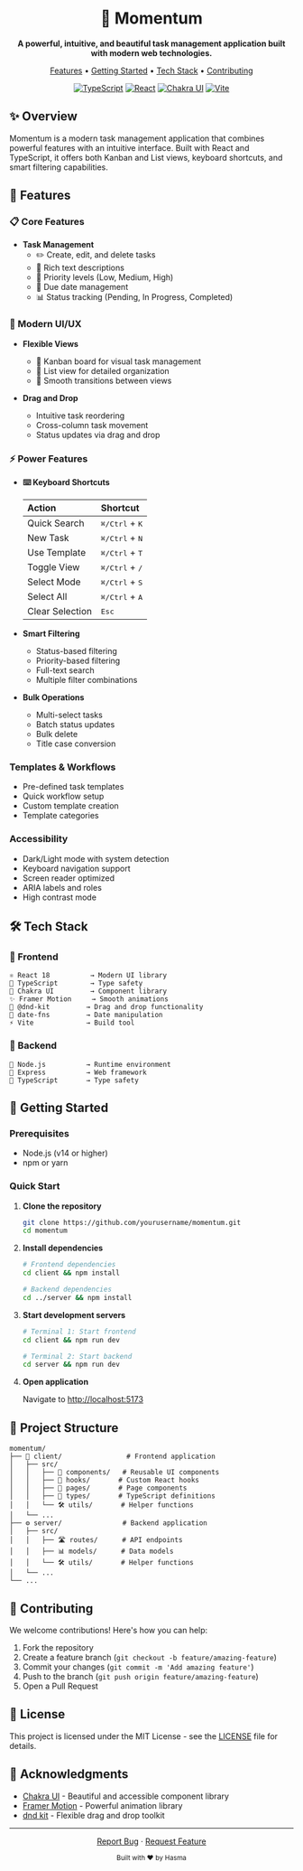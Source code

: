 <div align="center">
  
# 🚀 Momentum

**A powerful, intuitive, and beautiful task management application built with modern web technologies.**

[Features](#features) • [Getting Started](#getting-started) • [Tech Stack](#tech-stack) • [Contributing](#contributing)

[![TypeScript](https://img.shields.io/badge/TypeScript-007ACC?style=for-the-badge&logo=typescript&logoColor=white)](https://www.typescriptlang.org/)
[![React](https://img.shields.io/badge/React-20232A?style=for-the-badge&logo=react&logoColor=61DAFB)](https://reactjs.org/)
[![Chakra UI](https://img.shields.io/badge/Chakra_UI-319795?style=for-the-badge&logo=chakra-ui&logoColor=white)](https://chakra-ui.com/)
[![Vite](https://img.shields.io/badge/Vite-646CFF?style=for-the-badge&logo=vite&logoColor=white)](https://vitejs.dev/)

</div>

## ✨ Overview

Momentum is a modern task management application that combines powerful features with an intuitive interface. Built with React and TypeScript, it offers both Kanban and List views, keyboard shortcuts, and smart filtering capabilities.


## 🎯 Features

### 📋 Core Features

- **Task Management**
  - ✏️ Create, edit, and delete tasks
  - 📝 Rich text descriptions
  - 🎯 Priority levels (Low, Medium, High)
  - 📅 Due date management
  - 📊 Status tracking (Pending, In Progress, Completed)

### 🎨 Modern UI/UX

- **Flexible Views**
  - 📌 Kanban board for visual task management
  - 📑 List view for detailed organization
  - 🌊 Smooth transitions between views

- **Drag and Drop**
  - Intuitive task reordering
  - Cross-column task movement
  - Status updates via drag and drop

### ⚡ Power Features

- **⌨️ Keyboard Shortcuts**

  | Action | Shortcut |
  |:-------|:---------|
  | Quick Search | <kbd>⌘/Ctrl</kbd> + <kbd>K</kbd> |
  | New Task | <kbd>⌘/Ctrl</kbd> + <kbd>N</kbd> |
  | Use Template | <kbd>⌘/Ctrl</kbd> + <kbd>T</kbd> |
  | Toggle View | <kbd>⌘/Ctrl</kbd> + <kbd>/</kbd> |
  | Select Mode | <kbd>⌘/Ctrl</kbd> + <kbd>S</kbd> |
  | Select All | <kbd>⌘/Ctrl</kbd> + <kbd>A</kbd> |
  | Clear Selection | <kbd>Esc</kbd> |

- **Smart Filtering**
  - Status-based filtering
  - Priority-based filtering
  - Full-text search
  - Multiple filter combinations

- **Bulk Operations**
  - Multi-select tasks
  - Batch status updates
  - Bulk delete
  - Title case conversion

### Templates & Workflows

- Pre-defined task templates
- Quick workflow setup
- Custom template creation
- Template categories

### Accessibility

- Dark/Light mode with system detection
- Keyboard navigation support
- Screen reader optimized
- ARIA labels and roles
- High contrast mode

## 🛠️ Tech Stack

### 🎨 Frontend
```
⚛️ React 18          → Modern UI library
📘 TypeScript        → Type safety
💅 Chakra UI         → Component library
✨ Framer Motion     → Smooth animations
🔄 @dnd-kit         → Drag and drop functionality
📅 date-fns         → Date manipulation
⚡ Vite             → Build tool
```

### 🔧 Backend
```
💚 Node.js          → Runtime environment
🚂 Express          → Web framework
📘 TypeScript       → Type safety
```

## 🚀 Getting Started

### Prerequisites

- Node.js (v14 or higher)
- npm or yarn

### Quick Start

1. **Clone the repository**
   ```bash
   git clone https://github.com/yourusername/momentum.git
   cd momentum
   ```

2. **Install dependencies**
   ```bash
   # Frontend dependencies
   cd client && npm install

   # Backend dependencies
   cd ../server && npm install
   ```

3. **Start development servers**
   ```bash
   # Terminal 1: Start frontend
   cd client && npm run dev

   # Terminal 2: Start backend
   cd server && npm run dev
   ```

4. **Open application**
   
   Navigate to [http://localhost:5173](http://localhost:5173)

## 📁 Project Structure

```plaintext
momentum/
├── 🎨 client/                # Frontend application
│   ├── src/
│   │   ├── 🧩 components/   # Reusable UI components
│   │   ├── 🎣 hooks/       # Custom React hooks
│   │   ├── 📄 pages/       # Page components
│   │   ├── 📝 types/       # TypeScript definitions
│   │   └── 🛠️ utils/       # Helper functions
│   └── ...
├── ⚙️ server/               # Backend application
│   ├── src/
│   │   ├── 🛣️ routes/      # API endpoints
│   │   ├── 📊 models/      # Data models
│   │   └── 🛠️ utils/       # Helper functions
│   └── ...
└── ...
```

## 🤝 Contributing

We welcome contributions! Here's how you can help:

1. Fork the repository
2. Create a feature branch (`git checkout -b feature/amazing-feature`)
3. Commit your changes (`git commit -m 'Add amazing feature'`)
4. Push to the branch (`git push origin feature/amazing-feature`)
5. Open a Pull Request

## 📄 License

This project is licensed under the MIT License - see the [LICENSE](LICENSE) file for details.

## 🙏 Acknowledgments

- [Chakra UI](https://chakra-ui.com/) - Beautiful and accessible component library
- [Framer Motion](https://www.framer.com/motion/) - Powerful animation library
- [dnd kit](https://dndkit.com/) - Flexible drag and drop toolkit

---

<div align="center">
  <p>
    <a href="https://github.com/yourusername/momentum/issues">Report Bug</a>
    ·
    <a href="https://github.com/yourusername/momentum/issues">Request Feature</a>
  </p>
  
  <sub>Built with ❤️ by Hasma</sub>
</div> 